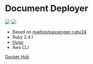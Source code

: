 # Document Deployer

[![](https://images.microbadger.com/badges/version/mailtop/doc-deploy.svg)](http://microbadger.com/images/mailtop/doc-deploy "Get your own version badge on microbadger.com")
[![](https://images.microbadger.com/badges/image/mailtop/doc-deploy.svg)](http://microbadger.com/images/mailtop/doc-deploy "Get your own image badge on microbadger.com")

- Based on [mailtop/passenger-ruby24](https://hub.docker.com/r/mailtop/passenger-ruby24)
- Ruby 2.4.1
- [Hugo](https://gohugo.io)
- Aws CLI

[Docker Hub](https://hub.docker.com/r/mailtop/doc-deploy/)
